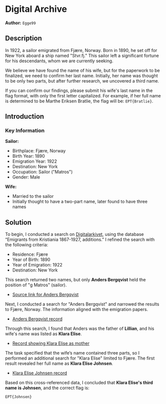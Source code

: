 # Digital Archive

**Author:** `Egge99`

## Description

In 1922, a sailor emigrated from Fjære, Norway. Born in 1890, he set off for New York aboard a ship named "Stvr.fj." This sailor left a significant fortune for his descendants, whom we are currently seeking.

We believe we have found the name of his wife, but for the paperwork to be finalized, we need to confirm her last name. Initially, her name was thought to be only two parts, but after further research, we uncovered a third name.

If you can confirm our findings, please submit his wife's last name in the flag format, with only the first letter capitalized. For example, if her full name is determined to be Marthe Eriksen Bratlie, the flag will be: `EPT{Bratlie}`.

## Introduction

### Key Information

**Sailor:**
- Birthplace: Fjære, Norway
- Birth Year: 1890
- Emigration Year: 1922
- Destination: New York
- Occupation: Sailor ("Matros")
- Gender: Male

**Wife:**
- Married to the sailor
- Initially thought to have a two-part name, later found to have three names

## Solution

To begin, I conducted a search on [Digitalarkivet](https://www.digitalarkivet.no), using the database “Emigrants from Kristiania 1867-1927, additions.” I refined the search with the following criteria:

- Residence: Fjære
- Year of Birth: 1890
- Year of Emigration: 1922
- Destination: New York

This search returned two names, but only **Anders Bergqvist** held the position of "g Matros" (sailor).  
- [Source link for Anders Bergqvist](https://www.digitalarkivet.no/en/view/8/pe00000000030547)

Next, I conducted a search for "Anders Bergqvist" and narrowed the results to Fjære, Norway. The information aligned with the emigration papers.
- [Anders Bergqvist record](https://www.digitalarkivet.no/en/search/persons?s=Anders+Bergqvist&event_year_from=&event_year_to=&event_date=&m%5B%5D=0923)

Through this search, I found that Anders was the father of **Lillian**, and his wife's name was listed as **Klara Elise**.
- [Record showing Klara Elise as mother](https://www.digitalarkivet.no/en/view/255/pd00000035313470)

The task specified that the wife’s name contained three parts, so I performed an additional search for "Klara Elise" limited to Fjære. The first result revealed her full name as **Klara Elise Johnsen**.
- [Klara Elise Johnsen record](https://www.digitalarkivet.no/en/view/255/pd00000033308424)

Based on this cross-referenced data, I concluded that **Klara Elise's third name is Johnsen**, and the correct flag is:

```
EPT{Johnsen}
```